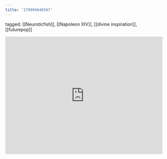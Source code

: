 ```yaml
---
title: '179994046567'
---
```

tagged: [[Neuroticfish]], [[Napoleon XIV]], [[divine inspiration]], [[futurepop]]
<iframe allow="accelerometer; autoplay; clipboard-write; encrypted-media; gyroscope; picture-in-picture" allowfullscreen="" frameborder="0" height="375" id="youtube_iframe" src="https://www.youtube.com/embed/uiaP3Nsu_q8?feature=oembed&amp;enablejsapi=1&amp;origin=https://safe.txmblr.com&amp;wmode=opaque" width="500"></iframe>